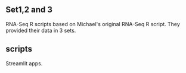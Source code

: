 ## Set1,2 and 3

RNA-Seq R scripts based on Michael's original RNA-Seq R script.
They provided their data in 3 sets.

## scripts
Streamlit apps. 